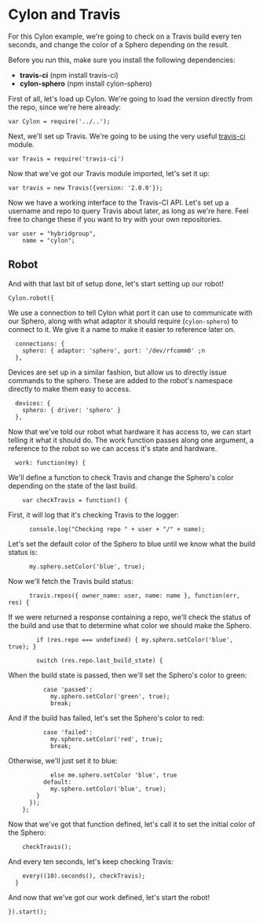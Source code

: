 # Cylon and Travis

For this Cylon example, we're going to check on a Travis build every ten
seconds, and change the color of a Sphero depending on the result.

Before you run this, make sure you install the following dependencies:

- **travis-ci** (npm install travis-ci)
- **cylon-sphero** (npm install cylon-sphero)

First of all, let's load up Cylon. We're going to load the version directly from
the repo, since we're here already:

    var Cylon = require('../..');

Next, we'll set up Travis. We're going to be using the very useful [travis-ci][]
module.

[travis-ci]: https://github.com/pwmckenna/node-travis-ci

    var Travis = require('travis-ci')

Now that we've got our Travis module imported, let's set it up:

    var travis = new Travis({version: '2.0.0'});

Now we have a working interface to the Travis-CI API. Let's set up a username
and repo to query Travis about later, as long as we're here. Feel free to change
these if you want to try with your own repositories.

    var user = "hybridgroup",
        name = "cylon";

## Robot

And with that last bit of setup done, let's start setting up our robot!

    Cylon.robot({

We use a connection to tell Cylon what port it can use to communicate with our
Sphero, along with what adaptor it should require (`cylon-sphero`) to connect to
it. We give it a name to make it easier to reference later on.

      connections: {
        sphero: { adaptor: 'sphero', port: '/dev/rfcomm0' ;n
      },

Devices are set up in a similar fashion, but allow us to directly issue commands
to the sphero. These are added to the robot's namespace directly to make them
easy to access.

      devices: {
        sphero: { driver: 'sphero' }
      },

Now that we've told our robot what hardware it has access to, we can start
telling it what it should do. The work function passes along one argument,
a reference to the robot so we can access it's state and hardware.

      work: function(my) {

We'll define a function to check Travis and change the Sphero's color depending
on the state of the last build.

        var checkTravis = function() {

First, it will log that it's checking Travis to the logger:

          console.log("Checking repo " + user + "/" + name);

Let's set the default color of the Sphero to blue until we know what the build
status is:

          my.sphero.setColor('blue', true);

Now we'll fetch the Travis build status:

          travis.repos({ owner_name: user, name: name }, function(err, res) {

If we were returned a response containing a repo, we'll check the status of the
build and use that to determine what color we should make the Sphero.

            if (res.repo === undefined) { my.sphero.setColor('blue', true); }

            switch (res.repo.last_build_state) {

When the build state is passed, then we'll set the Sphero's color to green:

              case 'passed':
                my.sphero.setColor('green', true);
                break;

And if the build has failed, let's set the Sphero's color to red:

              case 'failed':
                my.sphero.setColor('red', true);
                break;

Otherwise, we'll just set it to blue:

                else me.sphero.setColor 'blue', true
              default:
                my.sphero.setColor('blue', true);
            }
          });
        };

Now that we've got that function defined, let's call it to set the initial color
of the Sphero:

        checkTravis();

And every ten seconds, let's keep checking Travis:

        every((10).seconds(), checkTravis);
      }

And now that we've got our work defined, let's start the robot!

    }).start();
